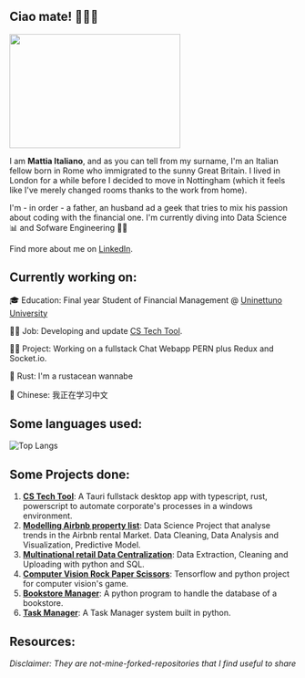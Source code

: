 ## Ciao mate! 💂‍♂️🤌

<img src="https://github.com/mattiaitaliano/mattiaitaliano/assets/102301489/3a650202-69fd-4ef2-85fe-45cf96a3bd83"  width="300" height="200"/>



I am **Mattia Italiano**, and as you can tell from my surname, I'm an Italian  fellow born in Rome who immigrated to the sunny Great Britain. I lived in London for a while before I decided to move in Nottingham (which it feels like I've merely changed rooms thanks to the work from home).

I'm - in order - a father, an husband ad a geek that tries to mix his passion about coding with the financial one. I'm currently diving into Data Science 📊 and Sofware Engineering 🧑‍💻

Find more about me on [LinkedIn](https://www.linkedin.com/in/mattiaitaliano/).

## Currently working on:

🎓 Education: Final year Student of Financial Management @ [Uninettuno University](https://www.uninettunouniversity.net/en/default.aspx)

🧑‍💻 Job: Developing and update [CS Tech Tool](https://github.com/mattiaitaliano/cs-tech-tool).

🧑‍💻 Project: Working on a fullstack Chat Webapp PERN plus Redux and Socket.io.

🦀 Rust: I'm a rustacean wannabe

🐉 Chinese: 我正在学习中文


## Some languages used:

![Top Langs](https://github-readme-stats.vercel.app/api/top-langs/?username=mattiaitaliano&layout=donut-vertical)

## Some Projects done:

1. [**CS Tech Tool**](https://github.com/mattiaitaliano/cs-tech-tool): A Tauri fullstack desktop app with typescript, rust, powerscript to automate corporate's processes in a windows environment.
2. [**Modelling Airbnb property list**](https://github.com/mattiaitaliano/modelling-airbnbs-property-listing-dataset): Data Science Project that analyse trends in the Airbnb rental Market. Data Cleaning, Data Analysis and Visualization, Predictive Model.
3. [**Multinational retail Data Centralization**](https://github.com/mattiaitaliano/multinational-reatail): Data Extraction, Cleaning and Uploading with python and SQL.
4. [**Computer Vision Rock Paper Scissors**](https://github.com/mattiaitaliano/computer-vision-rock-paper-scissors): Tensorflow and python project for computer vision's game.
5. [**Bookstore Manager**](https://github.com/mattiaitaliano/bookstore-manager): A python program to handle the database of a bookstore.
6. [**Task Manager**](https://github.com/mattiaitaliano/task-manager): A Task Manager system built in python.


## Resources:

_Disclaimer: They are not-mine-forked-repositories that I find useful to share_
